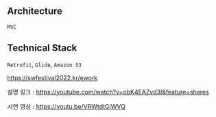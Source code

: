 ## Architecture
`MVC`

## Technical Stack
`Retrofit`, `Glide`, `Amazon S3`

https://swfestival2022.kr/ework


설명 링크 : https://youtube.com/watch?v=obK4EAZvd3I&feature=shares

시연 영상 : https://youtu.be/VRWtdtGjWVQ 
